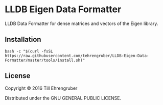 # LLDB Eigen Data Formatter

LLDB Data Formatter for dense matrices and vectors of the Eigen library.

## Installation

	bash -c "$(curl -fsSL https://raw.githubusercontent.com/tehrengruber/LLDB-Eigen-Data-Formatter/master/tools/install.sh)"

## License

Copyright © 2016 Till Ehrengruber

Distributed under the GNU GENERAL PUBLIC LICENSE.